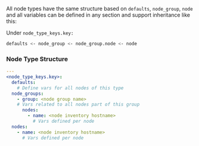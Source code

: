 All node types have the same structure based on `defaults`, `node_group`, `node` and all variables can be defined in any section and support inheritance like this:

Under `node_type_keys.key:`

```bash
defaults <- node_group <- node_group.node <- node
```

### Node Type Structure

```yaml
---
<node_type_keys.key>:
  defaults:
    # Define vars for all nodes of this type
  node_groups:
    - group: <node group name>
    # Vars related to all nodes part of this group
      nodes:
        - name: <node inventory hostname>
          # Vars defined per node
  nodes:
    - name: <node inventory hostname>
      # Vars defined per node
```
